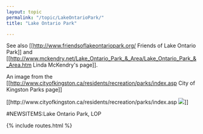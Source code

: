 ```yaml
---
layout: topic
permalink: "/topic/LakeOntarioPark/"
title: "Lake Ontario Park"

---
```


See also [[http://www.friendsoflakeontariopark.org/ Friends of Lake Ontario Park]] and [[http://www.mckendry.net/Lake_Ontario_Park_&_Area/Lake_Ontario_Park_&_Area.htm Linda McKendry's page]].

An image from the [[http://www.cityofkingston.ca/residents/recreation/parks/index.asp City of Kingston Parks page]]
<p>[[http://www.cityofkingston.ca/residents/recreation/parks/index.asp <img src="http://www.cityofkingston.ca/img/maps/parks/lakeont_park.gif">]]

#NEWSITEMS:Lake Ontario Park, LOP

{% include routes.html %}
